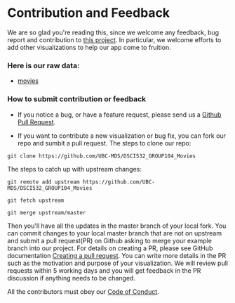 # Contribution and Feedback

We are so glad you're reading this, since we welcome any feedback, bug report and contribution to [this project](https://github.com/UBC-MDS/DSCI532_GROUP104_Movies). In particular, we welcome efforts to add other visualizations to help our app come to fruition.

### Here is our raw data:

- [movies](https://raw.githubusercontent.com/vega/vega-datasets/master/data/movies.json)

### How to submit contribution or feedback

- If you notice a bug, or have a feature request, please send us a [Github Pull Request](https://github.com/UBC-MDS/DSCI532_GROUP104_Movies).

- If you want to contribute a new visualization or bug fix, you can fork our repo and sumbit a pull request. The steps to clone our repo:

```
git clone https://github.com/UBC-MDS/DSCI532_GROUP104_Movies
```

  The steps to catch up with upstream changes:
```
git remote add upstream https://github.com/UBC-MDS/DSCI532_GROUP104_Movies

git fetch upstream

git merge upstream/master
```
  Then you'll have all the updates in the master branch of your local fork. You can commit changes to your local master branch that are not on upstream and submit a pull request(PR) on Github asking to merge your example branch into our project. For details on creating a PR, please see GitHub documentation [Creating a pull request](https://help.github.com/en/github/collaborating-with-issues-and-pull-requests/creating-a-pull-request). You can write more details in the PR such as the motivation and purpose of your visualization. We will review pull requests within 5 working days and you will get feedback in the PR discussion if anything needs to be changed.
  
  All the contributors must obey our [Code of Conduct](https://github.com/zouwenjiao/DSCI532_GROUP104_Movies/blob/master/CODE_OF_CONDUCT.md).
  
 
 



